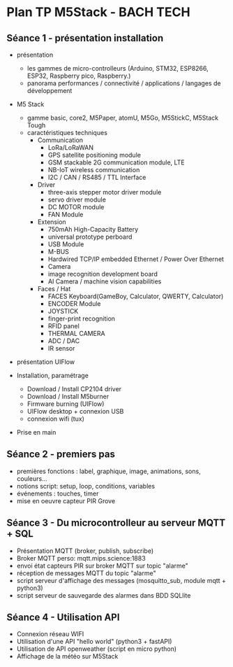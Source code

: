 # Plan TP M5Stack - BACH TECH

## Séance 1 - présentation installation

- présentation
  - les gammes de micro-controlleurs (Arduino, STM32, ESP8266, ESP32, Raspberry pico, Raspberry.)
  - panorama performances / connectivité / applications / langages de développement
- M5 Stack
  - gamme basic, core2, M5Paper, atomU, M5Go, M5StickC, M5Stack Tough
  - caractéristiques techniques
    * Communication
        * LoRa/LoRaWAN
        * GPS satellite positioning module
        * GSM stackable 2G communication module, LTE
        * NB-IoT wireless communication
        * I2C / CAN / RS485 / TTL Interface
    * Driver
        * three-axis stepper motor driver module
        * servo driver module
        * DC MOTOR module
        * FAN Module
    * Extension
        * 750mAh High-Capacity Battery
        * universal prototype perboard
        * USB Module
        * M-BUS
        * Hardwired TCP/IP embedded Ethernet / Power Over Ethernet
        * Camera
        * image recognition development board
        * AI Camera / machine vision capabilities
    * Faces / Hat
        * FACES Keyboard(GameBoy, Calculator, QWERTY, Calculator)
        * ENCODER Module
        * JOYSTICK
        * finger-print recognition
        * RFID panel
        * THERMAL CAMERA
        * ADC / DAC
        * IR sensor

- présentation UIFlow
  
- Installation, paramétrage
  - Download / Install CP2104 driver
  - Download / Install M5burner
  - Firmware burning (UIFlow)
  - UIFlow desktop + connexion USB
  - connexion wifi (tux)
- Prise en main

## Séance 2 - premiers pas

- premières fonctions :  label, graphique, image, animations, sons, couleurs...
- notions script: setup, loop, conditions, variables
- événements : touches, timer
- mise en oeuvre capteur PIR Grove

## Séance 3 - Du microcontrolleur au serveur MQTT + SQL

- Présentation MQTT (broker, publish, subscribe)
- Broker MQTT perso: mqtt.mips.science:1883
- envoi état capteurs PIR sur broker MQTT sur topic "alarme"
- réception de messages MQTT du topic "alarme"
- script serveur d'affichage des messages (mosquitto_sub, module mqtt + python3)
- script serveur de sauvegarde des alarmes dans BDD SQLlite

## Séance 4 - Utilisation API

- Connexion réseau WIFI
- Utilisation d'une API "hello world" (python3 + fastAPI)
- Utilisation de API openweather (script en micro python)
- Affichage de la météo sur M5Stack